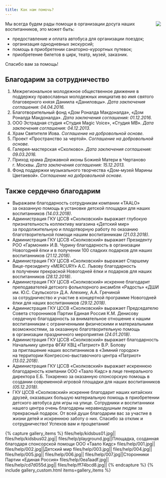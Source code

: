 ```yaml
---
title: Как нам помочь?
---
```


<a href="http://www.ya-roditel.ru/" target="_blank"><img src="{{site.baseurl}}/files/teasers/objavlenie-banner.gif" style="float:right;margin-left:20px;"></a>

Мы&nbsp;всегда будем рады помощи в&nbsp;организации досуга наших воспитанников, это может быть:

* предоставление и&nbsp;оплата автобуса для организации поездок;
* организация однодневных экскурсий;
* помощь в&nbsp;приобретении санаторно-курортных путевок;
* приобретение билетов в&nbsp;цирк, театр, музей, заказник. 

Спасибо вам за помощь!


## Благодарим за сотрудничество

1. Межрегиональное молодежное общественное движение в поддержку православных молодежных инициатив во имя святого
благоверного князя Даниила «Даниловцы». _Дата заключения соглашения: 04.04.2016._
2. Благотворительный фонд «Дом Роналда Макдоналда», «Дом Роналда Макдоналда». _Дата заключения соглашения: 01.12.2016._
3. ООО Эстрадная студия «Студия Magic Voice», «Студия МВ». _Дата заключения соглашения: 04.12.2013._
4. Храм Святителя Иова. _Соглашение на добровольной основе._
5. Проект «Пространство за чертой». _Соглашение на добровольной основе._
6. Галерея-мастерская «Сколково». _Дата заключения соглашения: 09.03.2016._
7. Приход храма Державной иконы Божией Матери в Чертаново г. Москвы. _Дата заключения соглашения: 15.12.2013._
8. Фонд поддержки музыкального творчества «Дом-музей Марины Цветаевой». _Соглашение на добровольной основе._


## Также сердечно благодарим

* Выражаем благодарность сотрудникам компании «TAALO» за оказанную помощь в установке детской площадки для наших
воспитанников _(14.03.2018)_.
* Администрация ГКУ ЦССВ «Сколковский» выражает глубокую признательность коллективу магазина «Детский мир»
за продолжительную и плодотворную работу по оказанию благотворительной помощи нашим воспитанникам _(21.03.2018)_.
* Администрация ГКУ ЦССВ «Сколковский» выражает Президенту РОО «Гармония» И.В. Чурину благодарность в организации
Новогодней ёлки и в получении 100 сладких подарков для наших воспитанников _(21.12.2018)_.
* Администрация ГКУ ЦССВ «Сколковский» выражает Старшему Вице-президенту «MERCURY» А.С. Львову благодарность
в получении прекрасной Новогодней ёлки и подарков для наших воспитанников _(28.12.2018)_.
* Администрация ГКУ ЦССВ «Сколковский» искренне благодарит преподавателей детского фольклорного ансамбля «Радость»
«ДШИ им. Ю.С. Саульского» Д.А. Алехину, А.А. Гречиной за сотрудничество и участие в концертной программе Новогодней ёлки
для наших воспитанников _(29.12.2018)_.
* Администрация ГКУ ЦССВ «Сколковский» выражает Председателю Совета сторонников Партии Единая Россия К.М. Денисову
сердечную благодарность за внимательное отношение к нашим воспитанникам с ограниченными физическими и материальными
возможностями, за оказанную благотворительную помощь в организации праздничного мероприятия _(24.01.2018)_.
* Администрация ГКУ ЦССВ «Сколковский» выражает благодарность Начальнику центра ФГАУ КВЦ «Патриот» В.Р. Болову
за приглашение наших воспитанников в «Зимний городок» на территории Конгрессно-выставочного центра «Патриот»
_(13.02.2018)_.
* Администрация ГКУ ЦССВ «Сколковский» выражает искреннюю благодарность компании ООО «Таало Кидс» в лице
  генерального директора Е.Б. Токаренко за оказанную спонсорскую помощь в создании современной игровой площадки
  для наших воспитанников _(05.12.2018)_.
* ГКУ ЦССВ «Сколковский» искренне благодарит наших китайских друзей, оказавших большую материальную помощь
  в приобретении детского автобуса для игры на улице. Сотрудники и воспитанники нашего центра очень благодарны
  неравнодушным людям за прекрасный подарок. От всей души благодарим вас за участие в жизни детей и искреннюю заботу
  о них. Спасибо за отклик и сотрудничество! Успехов вам и процветания!

{% capture gallery_items %}
    files/help/kidsbus01.jpg||
    files/help/kidsbus02.jpg||
    files/help/playground.jpg||Площадка, созданная благодаря спонсорской помощи ООО «Таало Кидс»
    files/help/001.jpg||
    files/help/002.jpg||Детский мир
    files/help/003.jpg||
    files/help/004.jpg||
    files/help/005.jpg||
    files/help/006.jpg||
    files/help/007.jpg||Сторонники Партии «Единая Россия»
    files/help/0ea1aadf.jpg||
    files/help/cd7d055d.jpg||
    files/help/ff74bcd8.jpg||
{% endcapture %}
{% include gallery_custom.html items=gallery_items %}
